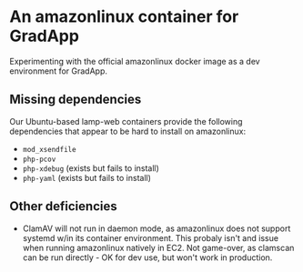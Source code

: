 # An amazonlinux container for GradApp

Experimenting with the official amazonlinux docker image as a dev
environment for GradApp.

## Missing dependencies

Our Ubuntu-based lamp-web containers provide the following dependencies
that appear to be hard to install on amazonlinux:

- `mod_xsendfile`
- `php-pcov`
- `php-xdebug` (exists but fails to install)
- `php-yaml` (exists but fails to install)

## Other deficiencies

- ClamAV will not run in daemon mode, as amazonlinux does not support
  systemd w/in its container environment. This probaly isn't and issue
  when running amazonlinux natively in EC2. Not game-over, as clamscan
  can be run directly - OK for dev use, but won't work in production.

